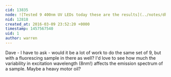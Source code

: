 ```yaml
---
cid: 13835
node: ![Tested 9 400nm UV LEDs today these are the results](../notes/dhaffnersr/03-08-2016/tested-9-400nm-uv-leds-today-these-are-the-results)
nid: 12818
created_at: 2016-03-09 23:52:20 +0000
timestamp: 1457567540
uid: 1
author: warren
---
```


Dave - I have to ask - would it be a lot of work to do the same set of 9, but with a fluorescing sample in there as well? I'd love to see how much the variability in excitation wavelength (8nm!) affects the emission spectrum of a sample. Maybe a heavy motor oil? 
